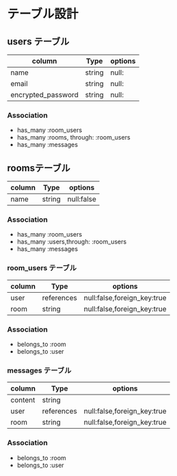# テーブル設計

## users テーブル

|column             | Type   | options     |
|-------------------|--------|-------------|
|name               | string | null: |false|
|email              | string | null: |false|
|encrypted_password | string | null: |false|

### Association

- has_many :room_users
- has_many :rooms, through: :room_users
- has_many :messages

## roomsテーブル

| column | Type  | options   |
| ------ | ------| --------- |
| name   | string| null:false|

### Association

- has_many :room_users
- has_many :users,through: :room_users
- has_many :messages


### room_users テーブル

|column             | Type       | options                    |
|-------------------|------------|----------------------------|
|user               | references | null:false,foreign_key:true|
|room               | string     | null:false,foreign_key:true|

### Association

- belongs_to :room
- belongs_to :user

### messages テーブル

|column             | Type       | options                    |
|-------------------|------------|----------------------------|
| content           | string     |                            |
|user               | references | null:false,foreign_key:true|
|room               | string     | null:false,foreign_key:true|

### Association

- belongs_to :room
- belongs_to :user